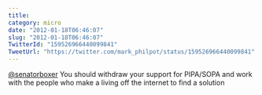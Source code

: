 ```yaml
---
title: 
category: micro
date: "2012-01-18T06:46:07"
slug: "2012-01-18T06:46:07"
TwitterId: "159526966440099841"
TweetUrl: "https://twitter.com/mark_philpot/status/159526966440099841"
---
```


[@senatorboxer](https://twitter.com/senatorboxer) You should withdraw your
support for PIPA/SOPA and work with the people who make a living off the
internet to find a solution
